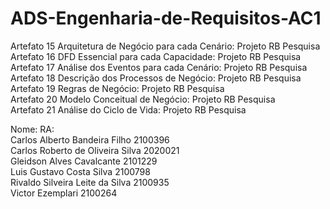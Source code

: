# ADS-Engenharia-de-Requisitos-AC1 <br/>

Artefato 15 Arquitetura de Negócio para cada Cenário: Projeto RB Pesquisa <br/>
Artefato 16 DFD Essencial para cada Capacidade: Projeto RB Pesquisa <br/>
Artefato 17 Análise dos Eventos para cada Cenário: Projeto RB Pesquisa <br/>
Artefato 18 Descrição dos Processos de Negócio: Projeto RB Pesquisa <br/>
Artefato 19 Regras de Negócio: Projeto RB Pesquisa <br/>
Artefato 20 Modelo Conceitual de Negócio: Projeto RB Pesquisa <br/>
Artefato 21 Análise do Ciclo de Vida: Projeto RB Pesquisa <br/>

Nome:					                    RA:     <br/>
Carlos Alberto Bandeira Filho 	  2100396 <br/>
Carlos Roberto de Oliveira Silva	2020021 <br/>
Gleidson Alves Cavalcante		      2101229 <br/>
Luis Gustavo Costa Silva		      2100798 <br/>
Rivaldo Silveira Leite da Silva	  2100935 <br/>
Victor Ezemplari				          2100264 <br/>
